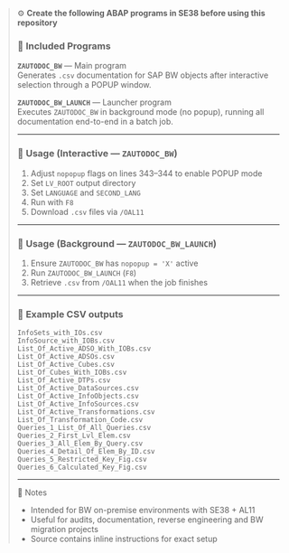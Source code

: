> ⚙️ **Create the following ABAP programs in SE38 before using this repository**
>
> ### 📌 Included Programs
> **`ZAUTODOC_BW`** — Main program  
> Generates `.csv` documentation for SAP BW objects after interactive selection through a POPUP window.
>
> **`ZAUTODOC_BW_LAUNCH`** — Launcher program  
> Executes `ZAUTODOC_BW` in background mode (no popup), running all documentation end-to-end in a batch job.
>
> ---
>
> ### 🎯 Usage (Interactive — `ZAUTODOC_BW`)
> 1) Adjust `nopopup` flags on lines 343–344 to enable POPUP mode  
> 2) Set `LV_ROOT` output directory  
> 3) Set `LANGUAGE` and `SECOND_LANG`  
> 4) Run with `F8`  
> 5) Download `.csv` files via `/OAL11`
>
> ---
>
> ### 🤖 Usage (Background — `ZAUTODOC_BW_LAUNCH`)
> 1) Ensure `ZAUTODOC_BW` has `nopopup = 'X'` active  
> 2) Run `ZAUTODOC_BW_LAUNCH` (`F8`)  
> 3) Retrieve `.csv` from `/OAL11` when the job finishes
>
> ---
>
> ### 📂 Example CSV outputs
> ```
> InfoSets_with_IOs.csv
> InfoSource_with_IOBs.csv
> List_Of_Active_ADSO_With_IOBs.csv
> List_Of_Active_ADSOs.csv
> List_Of_Active_Cubes.csv
> List_Of_Cubes_With_IOBs.csv
> List_Of_Active_DTPs.csv
> List_Of_Active_DataSources.csv
> List_Of_Active_InfoObjects.csv
> List_Of_Active_InfoSources.csv
> List_Of_Active_Transformations.csv
> List_Of_Transformation_Code.csv
> Queries_1_List_Of_All_Queries.csv
> Queries_2_First_Lvl_Elem.csv
> Queries_3_All_Elem_By_Query.csv
> Queries_4_Detail_Of_Elem_By_ID.csv
> Queries_5_Restricted_Key_Fig.csv
> Queries_6_Calculated_Key_Fig.csv
> ```
>
> ---
>
> 📝 Notes  
> - Intended for BW on-premise environments with SE38 + AL11  
> - Useful for audits, documentation, reverse engineering and BW migration projects  
> - Source contains inline instructions for exact setup
